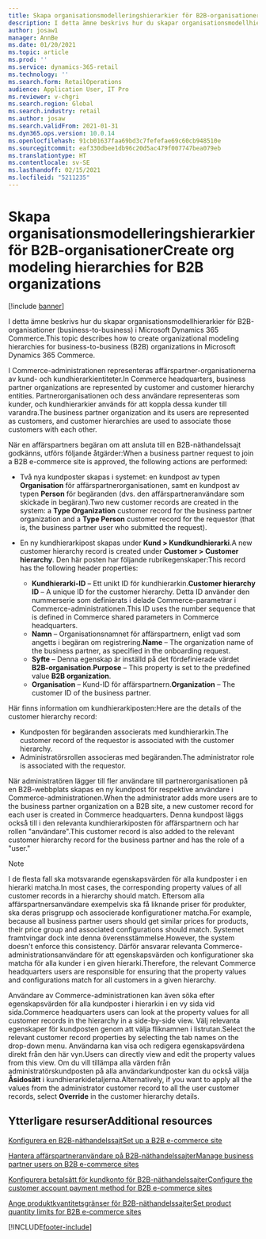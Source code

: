 ```yaml
---
title: Skapa organisationsmodelleringshierarkier för B2B-organisationer
description: I detta ämne beskrivs hur du skapar organisationsmodellhierarkier för B2B-organisationer (business-to-business).
author: josaw1
manager: AnnBe
ms.date: 01/20/2021
ms.topic: article
ms.prod: ''
ms.service: dynamics-365-retail
ms.technology: ''
ms.search.form: RetailOperations
audience: Application User, IT Pro
ms.reviewer: v-chgri
ms.search.region: Global
ms.search.industry: retail
ms.author: josaw
ms.search.validFrom: 2021-01-31
ms.dyn365.ops.version: 10.0.14
ms.openlocfilehash: 91cb01637faa69bd3c7fefefae69c60cb948510e
ms.sourcegitcommit: eaf330dbee1db96c20d5ac479f007747bea079eb
ms.translationtype: HT
ms.contentlocale: sv-SE
ms.lasthandoff: 02/15/2021
ms.locfileid: "5211235"
---
```

# <a name="create-org-modeling-hierarchies-for-b2b-organizations"></a><span data-ttu-id="47169-103">Skapa organisationsmodelleringshierarkier för B2B-organisationer</span><span class="sxs-lookup"><span data-stu-id="47169-103">Create org modeling hierarchies for B2B organizations</span></span>

[!include [banner](../../includes/banner.md)]

<span data-ttu-id="47169-104">I detta ämne beskrivs hur du skapar organisationsmodellhierarkier för B2B-organisationer (business-to-business) i Microsoft Dynamics 365 Commerce.</span><span class="sxs-lookup"><span data-stu-id="47169-104">This topic describes how to create organizational modeling hierarchies for business-to-business (B2B) organizations in Microsoft Dynamics 365 Commerce.</span></span>

<span data-ttu-id="47169-105">I Commerce-administrationen representeras affärspartner-organisationerna av kund- och kundhierarkientiteter.</span><span class="sxs-lookup"><span data-stu-id="47169-105">In Commerce headquarters, business partner organizations are represented by customer and customer hierarchy entities.</span></span> <span data-ttu-id="47169-106">Partnerorganisationen och dess användare representeras som kunder, och kundhierarkier används för att koppla dessa kunder till varandra.</span><span class="sxs-lookup"><span data-stu-id="47169-106">The business partner organization and its users are represented as customers, and customer hierarchies are used to associate those customers with each other.</span></span>

<span data-ttu-id="47169-107">När en affärspartners begäran om att ansluta till en B2B-näthandelssajt godkänns, utförs följande åtgärder:</span><span class="sxs-lookup"><span data-stu-id="47169-107">When a business partner request to join a B2B e-commerce site is approved, the following actions are performed:</span></span>

- <span data-ttu-id="47169-108">Två nya kundposter skapas i systemet: en kundpost av typen **Organisation** för affärspartnerorganisationen, samt en kundpost av typen **Person** för begäranden (dvs. den affärspartneranvändare som skickade in begäran).</span><span class="sxs-lookup"><span data-stu-id="47169-108">Two new customer records are created in the system: a **Type Organization** customer record for the business partner organization and a **Type Person** customer record for the requestor (that is, the business partner user who submitted the request).</span></span>
- <span data-ttu-id="47169-109">En ny kundhierarkipost skapas under **Kund \> Kundkundhierarki**.</span><span class="sxs-lookup"><span data-stu-id="47169-109">A new customer hierarchy record is created under **Customer \> Customer hierarchy**.</span></span> <span data-ttu-id="47169-110">Den här posten har följande rubrikegenskaper:</span><span class="sxs-lookup"><span data-stu-id="47169-110">This record has the following header properties:</span></span>

    - <span data-ttu-id="47169-111">**Kundhierarki-ID** – Ett unikt ID för kundhierarkin.</span><span class="sxs-lookup"><span data-stu-id="47169-111">**Customer hierarchy ID** – A unique ID for the customer hierarchy.</span></span> <span data-ttu-id="47169-112">Detta ID använder den nummerserie som definierats i delade Commerce-parametrar i Commerce-administrationen.</span><span class="sxs-lookup"><span data-stu-id="47169-112">This ID uses the number sequence that is defined in Commerce shared parameters in Commerce headquarters.</span></span>
    - <span data-ttu-id="47169-113">**Namn** – Organisationsnamnet för affärspartnern, enligt vad som angetts i begäran om registrering.</span><span class="sxs-lookup"><span data-stu-id="47169-113">**Name** – The organization name of the business partner, as specified in the onboarding request.</span></span>
    - <span data-ttu-id="47169-114">**Syfte** – Denna egenskap är inställd på det fördefinierade värdet **B2B-organisation**.</span><span class="sxs-lookup"><span data-stu-id="47169-114">**Purpose** – This property is set to the predefined value **B2B organization**.</span></span>
    - <span data-ttu-id="47169-115">**Organisation** – Kund-ID för affärspartnern.</span><span class="sxs-lookup"><span data-stu-id="47169-115">**Organization** – The customer ID of the business partner.</span></span>

<span data-ttu-id="47169-116">Här finns information om kundhierarkiposten:</span><span class="sxs-lookup"><span data-stu-id="47169-116">Here are the details of the customer hierarchy record:</span></span>

- <span data-ttu-id="47169-117">Kundposten för begäranden associerats med kundhierarkin.</span><span class="sxs-lookup"><span data-stu-id="47169-117">The customer record of the requestor is associated with the customer hierarchy.</span></span>
- <span data-ttu-id="47169-118">Administratörsrollen associeras med begäranden.</span><span class="sxs-lookup"><span data-stu-id="47169-118">The administrator role is associated with the requestor.</span></span>

<span data-ttu-id="47169-119">När administratören lägger till fler användare till partnerorganisationen på en B2B-webbplats skapas en ny kundpost för respektive användare i Commerce-administrationen.</span><span class="sxs-lookup"><span data-stu-id="47169-119">When the administrator adds more users are to the business partner organization on a B2B site, a new customer record for each user is created in Commerce headquarters.</span></span> <span data-ttu-id="47169-120">Denna kundpost läggs också till i den relevanta kundhierarkiposten för affärspartnern och har rollen "användare".</span><span class="sxs-lookup"><span data-stu-id="47169-120">This customer record is also added to the relevant customer hierarchy record for the business partner and has the role of a "user."</span></span>

> [!NOTE]
> <span data-ttu-id="47169-121">I de flesta fall ska motsvarande egenskapsvärden för alla kundposter i en hierarki matcha.</span><span class="sxs-lookup"><span data-stu-id="47169-121">In most cases, the corresponding property values of all customer records in a hierarchy should match.</span></span> <span data-ttu-id="47169-122">Eftersom alla affärspartnersanvändare exempelvis ska få liknande priser för produkter, ska deras prisgrupp och associerade konfigurationer matcha.</span><span class="sxs-lookup"><span data-stu-id="47169-122">For example, because all business partner users should get similar prices for products, their price group and associated configurations should match.</span></span> <span data-ttu-id="47169-123">Systemet framtvingar dock inte denna överensstämmelse.</span><span class="sxs-lookup"><span data-stu-id="47169-123">However, the system doesn't enforce this consistency.</span></span> <span data-ttu-id="47169-124">Därför ansvarar relevanta Commerce-administrationsanvändare för att egenskapsvärden och konfigurationer ska matcha för alla kunder i en given hierarki.</span><span class="sxs-lookup"><span data-stu-id="47169-124">Therefore, the relevant Commerce headquarters users are responsible for ensuring that the property values and configurations match for all customers in a given hierarchy.</span></span>

<span data-ttu-id="47169-125">Användare av Commerce-administrationen kan även söka efter egenskapsvärden för alla kundposter i hierarkin i en vy sida vid sida.</span><span class="sxs-lookup"><span data-stu-id="47169-125">Commerce headquarters users can look at the property values for all customer records in the hierarchy in a side-by-side view.</span></span> <span data-ttu-id="47169-126">Välj relevanta egenskaper för kundposten genom att välja fliknamnen i listrutan.</span><span class="sxs-lookup"><span data-stu-id="47169-126">Select the relevant customer record properties by selecting the tab names on the drop-down menu.</span></span> <span data-ttu-id="47169-127">Användarna kan visa och redigera egenskapsvärdena direkt från den här vyn.</span><span class="sxs-lookup"><span data-stu-id="47169-127">Users can directly view and edit the property values from this view.</span></span> <span data-ttu-id="47169-128">Om du vill tillämpa alla värden från administratörskundposten på alla användarkundposter kan du också välja **Åsidosätt** i kundhierarkidetaljerna.</span><span class="sxs-lookup"><span data-stu-id="47169-128">Alternatively, if you want to apply all the values from the administrator customer record to all the user customer records, select **Override** in the customer hierarchy details.</span></span>

## <a name="additional-resources"></a><span data-ttu-id="47169-129">Ytterligare resurser</span><span class="sxs-lookup"><span data-stu-id="47169-129">Additional resources</span></span>

[<span data-ttu-id="47169-130">Konfigurera en B2B-näthandelssajt</span><span class="sxs-lookup"><span data-stu-id="47169-130">Set up a B2B e-commerce site</span></span>](set-up-b2b-site.md)

[<span data-ttu-id="47169-131">Hantera affärspartneranvändare på B2B-näthandelssajter</span><span class="sxs-lookup"><span data-stu-id="47169-131">Manage business partner users on B2B e-commerce sites</span></span>](manage-b2b-users.md)

[<span data-ttu-id="47169-132">Konfigurera betalsätt för kundkonto för B2B-näthandelssajter</span><span class="sxs-lookup"><span data-stu-id="47169-132">Configure the customer account payment method for B2B e-commerce sites</span></span>](payment-method.md)

[<span data-ttu-id="47169-133">Ange produktkvantitetsgränser för B2B-näthandelssajter</span><span class="sxs-lookup"><span data-stu-id="47169-133">Set product quantity limits for B2B e-commerce sites</span></span>](quantity-limits.md)


[!INCLUDE[footer-include](../../includes/footer-banner.md)]